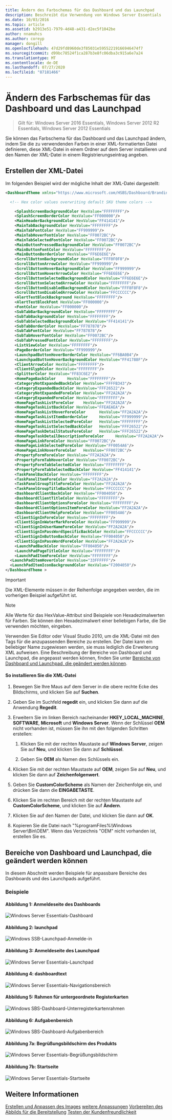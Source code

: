 ```yaml
---
title: Ändern des Farbschemas für das Dashboard und das Launchpad
description: Beschreibt die Verwendung von Windows Server Essentials
ms.date: 10/03/2016
ms.topic: article
ms.assetid: b2913e51-7979-4d48-a431-d2ec5f1042be
author: nnamuhcs
ms.author: coreyp
manager: dongill
ms.openlocfilehash: 47d29fd8960de3f85031e59552219166946474f7
ms.sourcegitcommit: d99bc78524f1ca287b3e8fc06dba3c915a6e7a24
ms.translationtype: MT
ms.contentlocale: de-DE
ms.lasthandoff: 07/27/2020
ms.locfileid: "87181466"
---
```

# <a name="change-the-color-scheme-of-the-dashboard-and-launchpad"></a>Ändern des Farbschemas für das Dashboard und das Launchpad

>Gilt für: Windows Server 2016 Essentials, Windows Server 2012 R2 Essentials, Windows Server 2012 Essentials

Sie können das Farbschema für das Dashboard und das Launchpad ändern, indem Sie die zu verwendenden Farben in einer XML-formatierten Datei definieren, diese XML-Datei in einem Ordner auf dem Server installieren und den Namen der XML-Datei in einem Registrierungseintrag angeben.

## <a name="create-the-xml-file"></a>Erstellen der XML-Datei
 Im folgenden Beispiel wird der mögliche Inhalt der XML-Datei dargestellt:

```xml
<DashboardTheme xmlns="https://www.microsoft.com/HSBS/Dashboard/Branding/2010">

  <!-- Hex color values overwriting default SKU theme colors -->

    <SplashScreenBackgroundColor HexValue="FFFFFFFF"/>
    <SplashScreenBorderColor HexValue="FF000000"/>
    <MainHeaderBackgroundColor HexValue="FF414141"/>
    <MainTabBackgroundColor HexValue="FFFFFFFF"/>
    <MainTabFontColor HexValue="FF999999"/>
    <MainTabHoverFontColor HexValue="FF0072BC"/>
    <MainTabSelectedFontColor HexValue="FF0072BC"/>
    <MainButtonPressedBackgroundColor HexValue="FF0072BC"/>
    <MainButtonFontColor HexValue="FFFFFFFF"/>
    <MainButtonBorderColor HexValue="FF6E6E6E"/>
    <ScrollButtonBackgroundColor HexValue="FFF0F0F0"/>
    <ScrollButtonArrowColor HexValue="FF999999"/>
    <ScrollButtonHoverBackgroundColor HexValue="FF999999"/>
    <ScrollButtonHoverArrowColor HexValue="FF6E6E6E"/>
    <ScrollButtonSelectedBackgroundColor HexValue="FF6E6E6E"/>
    <ScrollButtonSelectedArrowColor HexValue="FFFFFFFF"/>
    <ScrollButtonDisabledBackgroundColor HexValue="FFF8F8F8"/>
    <ScrollButtonDisabledArrowColor HexValue="FFCCCCCC"/>
    <AlertTextBlockBackground HexValue="FFFFFFFF"/>
    <AlertTextBlockFont HexValue="FF000000"/>
    <FontColor HexValue="FF000000"/>
    <SubTabBarBackgroundColor HexValue="FFFFFFFF"/>
    <SubTabBackgroundColor HexValue="FFFFFFFF"/>
    <SubTabSelectedBackgroundColor HexValue="FF414141"/>
    <SubTabBorderColor HexValue="FF787878"/>
    <SubTabFontColor HexValue="FF787878"/>
    <SubTabHoverFontColor HexValue="FF0072BC"/>
    <SubTabPressedFontColor HexValue="FFFFFFFF"/>
    <ListViewColor HexValue="FFFFFFFF"/>
    <PageBorderColor HexValue="FF999999"/>   
    <LaunchpadButtonHoverBorderColor HexValue="FF6BA0B4"/>
    <LaunchpadButtonHoverBackgroundColor HexValue="FF41788F"/>
    <ClientArrowColor HexValue="FFFFFFFF"/>
    <ClientGlyphColor HexValue="FFFFFFFF"/>
    <SplitterColor HexValue="FF83C6E2"/>
    <HomePageBackColor     HexValue="FFFFFFFF"/>
    <CategoryNotExpandedBackColor HexValue="FFFFB343"/>
    <CategoryExpandedBackColor HexValue="FFF26522"/>
    <CategoryNotExpandedForeColor HexValue="FF2A2A2A"/>
    <CategoryExpandedForeColor HexValue="FFFFFFFF"/>
    <HomePageTaskListForeColor    HexValue="FF2A2A2A"/>
    <HomePageTaskListBackColor HexValue="FFEAEAEA"/>
    <HomePageTaskListHoverForeColor      HexValue="FF2A2A2A"/>
    <HomePageTaskListItemBorderColor     HexValue="FF999999"/>
    <HomePageTaskListSelectedForeColor   HexValue="FFFFFFFF"/>
    <HomePageTaskListSelectedBackColor   HexValue="FFF26522"/>
    <HomePageTaskDetailStatusForeColor   HexValue="FFF26522"/>
    <HomePageTaskDetailDescriptionForeColor     HexValue="FF2A2A2A"/>
    <HomePageLinkForeColor HexValue="FF0072BC"/>
    <HomePageLinkSelectedForeColor HexValue="FF0054A6"/>
    <HomePageLinkHoverForeColor   HexValue="FF0072BC"/>
    <PropertyFormForeColor HexValue="FF2A2A2A"/>
    <PropertyFormTabHoverColor HexValue="FF0072BC"/>
    <PropertyFormTabSelectedColor HexValue="FFFFFFFF"/>
    <PropertyFormTabSelectedBackColor HexValue="FF414141"/>
    <TaskPanelBackColor HexValue="FFFFFFFF"/>
    <TaskPanelItemForeColor HexValue="FF2A2A2A"/>
    <TaskPanelGroupTitleForeColor HexValue="FF2A2A2A"/>
    <TaskPanelGroupTitleBackColor HexValue="FFCCCCCC"/>
    <DashboardClientBackColor HexValue="FF004050"/>
    <DashboardClientTitleColor HexValue="FFFFFFFF"/>
    <DashboardClientOptionsForeColor HexValue="FFFFFFFF"/>
    <DashboardClientOptionsItemForeColor HexValue="FF2A2A2A"/>
    <DashboardClientHelpForeColor HexValue="FF0054A6"/>
    <ClientSignInForeColor HexValue="FFFFFFFF"/>
    <ClientSignInWaterMarkForeColor HexValue="FF999999"/>
    <ClientSignInUserNameForeColor HexValue="FF2A2A2A"/>
    <ClientSignInPassWordSpecificBackColor HexValue="FFCCCCCC"/>
    <ClientSignInButtonBackColor HexValue="FF004050"/>
    <ClientSignInPassWordForeColor HexValue="FF2A2A2A"/>
    <LaunchPadBackColor HexValue="FF004050"/>
    <LaunchPadPageTitleColor HexValue="FFFFFFFF"/>
    <LaunchPadItemForeColor HexValue="FFFFFFFF"/>
  <LaunchPadItemHoverColor HexValue="33FFFFFF"/>
  <LaunchPadItemIconBackgroundColor HexValue="F2004050"/>
</DashboardTheme >

```

> [!IMPORTANT]
>  Die XML-Elemente müssen in der Reihenfolge angegeben werden, die im vorherigen Beispiel aufgeführt ist.

> [!NOTE]
>  Alle Werte für das HexValue-Attribut sind Beispiele von Hexadezimalwerten für Farben. Sie können den Hexadezimalwert einer beliebigen Farbe, die Sie verwenden möchten, eingeben.

 Verwenden Sie Editor oder Visual Studio 2010, um die XML-Datei mit den Tags für die anzupassenden Bereiche zu erstellen. Der Datei kann ein beliebiger Name zugewiesen werden, sie muss lediglich die Erweiterung XML aufweisen. Eine Beschreibung der Bereiche von Dashboard und Launchpad, die angepasst werden können, finden Sie unter [Bereiche von Dashboard und Launchpad, die geändert werden können](Change-the-Color-Scheme-of-the-Dashboard-and-Launchpad.md#BKMK_Dashboard).

#### <a name="to-install-the-xml-file"></a>So installieren Sie die XML-Datei

1.  Bewegen Sie Ihre Maus auf dem Server in die obere rechte Ecke des Bildschirms, und klicken Sie auf **Suchen**.

2.  Geben Sie im Suchfeld **regedit** ein, und klicken Sie dann auf die Anwendung **Regedit**.

3.  Erweitern Sie im linken Bereich nacheinander **HKEY_LOCAL_MACHINE**, **SOFTWARE**, **Microsoft** und **Windows Server**. Wenn der Schlüssel **OEM** nicht vorhanden ist, müssen Sie ihn mit den folgenden Schritten erstellen:

    1.  Klicken Sie mit der rechten Maustaste auf **Windows Server**, zeigen Sie auf **Neu**, und klicken Sie dann auf **Schlüssel**.

    2.  Geben Sie **OEM** als Namen des Schlüssels ein.

4.  Klicken Sie mit der rechten Maustaste auf **OEM**, zeigen Sie auf **Neu**, und klicken Sie dann auf **Zeichenfolgenwert**.

5.  Geben Sie **CustomColorScheme** als Namen der Zeichenfolge ein, und drücken Sie dann die **EINGABETASTE**.

6.  Klicken Sie im rechten Bereich mit der rechten Maustaste auf **CustomColorScheme**, und klicken Sie auf **Ändern**.

7.  Klicken Sie auf den Namen der Datei, und klicken Sie dann auf **OK**.

8.  Kopieren Sie die Datei nach "%programFiles%\Windows Server\Bin\OEM". Wenn das Verzeichnis "OEM" nicht vorhanden ist, erstellen Sie es.

##  <a name="dashboard-and-launchpad-areas-that-can-be-changed"></a><a name="BKMK_Dashboard"></a>Bereiche von Dashboard und Launchpad, die geändert werden können
 In diesem Abschnitt werden Beispiele für anpassbare Bereiche des Dashboards und des Launchpads aufgeführt.

### <a name="examples"></a>Beispiele

####  <a name="figure-1-sign-in-page-of-the-dashboard"></a><a name="BKMK_Figure1"></a>Abbildung 1: Anmeldeseite des Dashboards
 ![Windows Server Essentials-Dashboard](media/SBS8_ADK_Dashboard_Signin_RC.png "SBS8_ADK_Dashboard_Signin_RC")

####  <a name="figure-2-launchpad"></a><a name="BKMK_Figure2"></a>Abbildung 2: launchpad
 ![Windows SSB-Launchpad-Anmelde&#45;in](media/SBS8_ADK_LaunchpadSignin2.png "SBS8_ADK_LaunchpadSignin2")

####  <a name="figure-3-sign-in-page-of-the-launchpad"></a><a name="BKMK_Figure3"></a>Abbildung 3: Anmeldeseite des Launchpad
 ![Windows Server Essentials-Launchpad](media/SBS8_ADK_Launchpad_Signin_RC.png "SBS8_ADK_Launchpad_Signin_RC")

####  <a name="figure-4-dashboard-text"></a><a name="BKMK_Figure4"></a>Abbildung 4: dashboardtext
 ![Windows Server Essentials-Navigationsbereich](media/SBS8_ADK_Navigation_RC.png "SBS8_ADK_Navigation_RC")

####  <a name="figure-5-subtab-border"></a><a name="BKMK_Figure5"></a>Abbildung 5: Rahmen für untergeordnete Registerkarten
 ![Windows SBS-Dashboard-Unterregisterkartenrahmen](media/SBS8_ADK_DashboardSubtabborder.png "SBS8_ADK_DashboardSubtabborder")

####  <a name="figure-6-task-pane"></a><a name="BKMK_Figure6"></a>Abbildung 6: Aufgabenbereich
 ![Windows SBS-Dashboard-Aufgabenbereich](media/SBS8_ADK_DashboardTaskPane.png "SBS8_ADK_DashboardTaskPane")

####  <a name="figure-7a-product-splash-screen"></a><a name="BKMK_Figure9"></a>Abbildung 7a: Begrüßungsbildschirm des Produkts
 ![Windows Server Essentials-Begrüßungsbildschirm](media/SBS8_ADK_productspalshscreen_RC.png "SBS8_ADK_productspalshscreen_RC")

#### <a name="figure-7b-home-page"></a>Abbildung 7b: Startseite
 ![Windows Server Essentials-Startseite](media/SBS8_ADK_Dashboard_HomePage_RC.png "SBS8_ADK_Dashboard_HomePage_RC")

## <a name="see-also"></a>Weitere Informationen
 [Erstellen und Anpassen des Images](Creating-and-Customizing-the-Image.md) [weitere Anpassungen](Additional-Customizations.md) [Vorbereiten des Abbilds für die Bereitstellung](Preparing-the-Image-for-Deployment.md) [Testen der Kundenfreundlichkeit](Testing-the-Customer-Experience.md)